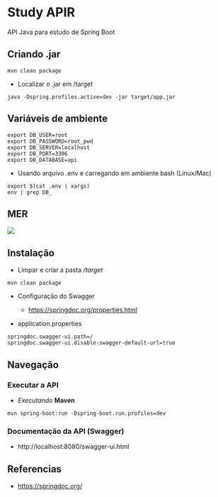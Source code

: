 # Study APIR

API Java para estudo de Spring Boot

## Criando .jar

```
mvn clean package
```

- Localizar o .jar em /target

```
java -Dspring.profiles.active=dev -jar target/app.jar
```

## Variáveis de ambiente

```
export DB_USER=root
export DB_PASSWORD=root_pwd
export DB_SERVER=localhost
export DB_PORT=3306
export DB_DATABASE=api
```

- Usando arquivo .env e carregando em ambiente bash (Linux/Mac)

```
export $(cat .env | xargs)
env | grep DB_
```

## MER

![](assets/images/mer.png)

## Instalação

- Limpar e criar a pasta _/target_

```
mvn clean package
```

- Configuração do Swagger

  - https://springdoc.org/properties.html

* application.properties

```
springdoc.swagger-ui.path=/
springdoc.swagger-ui.disable-swagger-default-url=true
```

## Navegação

### Executar a API

- _Executando_ **Maven**

```
mvn spring-boot:run -Dspring-boot.run.profiles=dev
```

### Documentação da API (Swagger)

- http://localhost:8080/swagger-ui.html

## Referencias

- https://springdoc.org/
